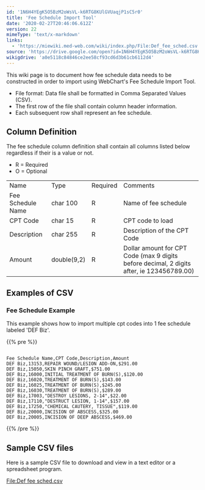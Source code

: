 ```yaml
---
id: '1N6H4YEgK5O5BzM2oWsVL-k6RTG8KUlGVUaqjP1sC5r0'
title: 'Fee Schedule Import Tool'
date: '2020-02-27T20:46:06.612Z'
version: 22
mimeType: 'text/x-markdown'
links:
  - 'https://miewiki.med-web.com/wiki/index.php/File:Def_fee_sched.csv'
source: 'https://drive.google.com/open?id=1N6H4YEgK5O5BzM2oWsVL-k6RTG8KUlGVUaqjP1sC5r0'
wikigdrive: 'a0e5118c84846ce2ee58cf93cd6d3b61cb6112d4'
---
```

This wiki page is to document how fee schedule data needs to be constructed in order to import using WebChart's Fee Schedule Import Tool.

* File format: Data file shall be formatted in Comma Separated Values (CSV).
* The first row of the file shall contain column header information.
* Each subsequent row shall represent an fee schedule.

## Column Definition

The fee schedule column definition shall contain all columns listed below regardless if their is a value or not.

* R = Required
* O = Optional
<table>
<tr>
<td>Name</td>
<td>Type</td>
<td>Required</td>
<td>Comments</td>
</tr>
<tr>
<td>Fee Schedule Name</td>
<td>char 100</td>
<td>R</td>
<td>Name of fee schedule</td>
</tr>
<tr>
<td>CPT Code</td>
<td>char 15</td>
<td>R</td>
<td>CPT code to load</td>
</tr>
<tr>
<td>Description</td>
<td>char 255</td>
<td>R</td>
<td>Description of the CPT Code</td>
</tr>
<tr>
<td>Amount</td>
<td>double(9,2)</td>
<td>R</td>
<td>Dollar amount for CPT Code (max 9 digits before decimal, 2 digits after, ie 123456789.00)</td>
</tr>
</table>

## Examples of CSV

### Fee Schedule Example

This example shows how to import multiple cpt codes into 1 fee schedule labeled 'DEF Biz'.

{{% pre %}}
```

Fee Schedule Name,CPT Code,Description,Amount
DEF Biz,13153,REPAIR WOUND/LESION ADD-ON,$291.00
DEF Biz,15050,SKIN PINCH GRAFT,$751.00
DEF Biz,16000,INITIAL TREATMENT OF BURN(S),$120.00
DEF Biz,16020,TREATMENT OF BURN(S),$143.00
DEF Biz,16025,TREATMENT OF BURN(S),$245.00
DEF Biz,16030,TREATMENT OF BURN(S),$289.00
DEF Biz,17003,"DESTROY LESIONS, 2-14",$22.00
DEF Biz,17110,"DESTRUCT LESION, 1-14",$157.00
DEF Biz,17250,"CHEMICAL CAUTERY, TISSUE",$119.00
DEF Biz,20000,INCISION OF ABSCESS,$325.00
DEF Biz,20005,INCISION OF DEEP ABSCESS,$469.00
```
{{% /pre %}}

## Sample CSV files

Here is a sample CSV file to download and view in a text editor or a spreadsheet program.

[File:Def fee sched.csv](https://miewiki.med-web.com/wiki/index.php/File:Def_fee_sched.csv)
